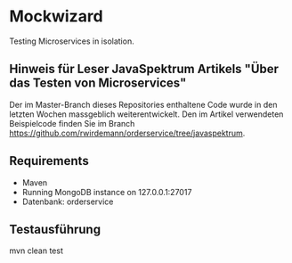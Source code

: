 # Mockwizard
Testing Microservices in isolation.

## Hinweis für Leser JavaSpektrum Artikels "Über das Testen von Microservices"
Der im Master-Branch dieses Repositories enthaltene Code wurde in den letzten Wochen massgeblich weiterentwickelt. 
Den im Artikel verwendeten Beispielcode finden Sie im Branch https://github.com/rwirdemann/orderservice/tree/javaspektrum.

## Requirements
* Maven
* Running MongoDB instance on 127.0.0.1:27017
* Datenbank: orderservice

## Testausführung
mvn clean test


